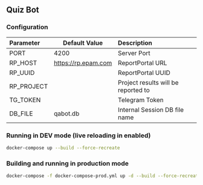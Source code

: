 ## Quiz Bot

### Configuration

| Parameter      | Default Value             | Description                         |
| :------------- | ------------------------- | :--------------------------------   |
| PORT           | 4200                      | Server Port                         |
| RP_HOST        | https://rp.epam.com       | ReportPortal URL                    |
| RP_UUID        |                           | ReportPortal UUID                   |
| RP_PROJECT     |                           | Project results will be reported to |
| TG_TOKEN       |                           | Telegram Token                      |
| DB_FILE        | qabot.db                  | Internal Session DB file name       |


### Running in DEV mode (live reloading in enabled)
```sh
docker-compose up --build --force-recreate
```


### Building and running in production mode
```sh
docker-compose -f docker-compose-prod.yml up -d --build --force-recreate
```
